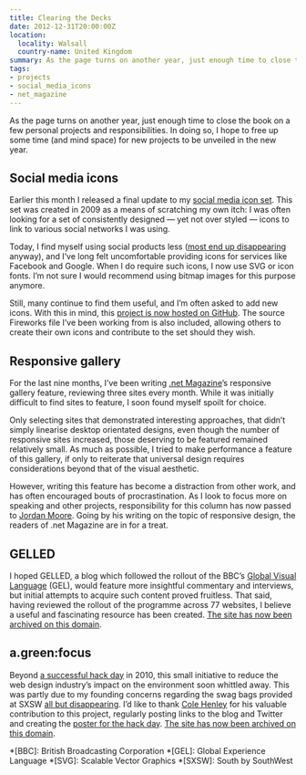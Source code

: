 ```yaml
---
title: Clearing the Decks
date: 2012-12-31T20:00:00Z
location:
  locality: Walsall
  country-name: United Kingdom
summary: As the page turns on another year, just enough time to close the book on a few personal projects and responsibilities. In doing so, I hope to free up some time (and mind space) for new projects to be unveiled in the new year.
tags:
- projects
- social_media_icons
- net_magazine
---
```

As the page turns on another year, just enough time to close the book on a few personal projects and responsibilities. In doing so, I hope to free up some time (and mind space) for new projects to be unveiled in the new year.

## Social media icons

Earlier this month I released a final update to my [social media icon set][1]. This set was created in 2009 as a means of scratching my own itch: I was often looking for a set of consistently designed — yet not over styled — icons to link to various social networks I was using.

Today, I find myself using social products less ([most end up disappearing][2] anyway), and I’ve long felt uncomfortable providing icons for services like Facebook and Google. When I do require such icons, I now use SVG or icon fonts. I’m not sure I would recommend using bitmap images for this purpose anymore.

Still, many continue to find them useful, and I’m often asked to add new icons. With this in mind, this [project is now hosted on GitHub][3]. The source Fireworks file I’ve been working from is also included, allowing others to create their own icons and contribute to the set should they wish.

## Responsive gallery

For the last nine months, I’ve been writing [.net Magazine][4]’s responsive gallery feature, reviewing three sites every month. While it was initially difficult to find sites to feature, I soon found myself spoilt for choice.

Only selecting sites that demonstrated interesting approaches, that didn’t simply linearise desktop orientated designs, even though the number of responsive sites increased, those deserving to be featured remained relatively small. As much as possible, I tried to make performance a feature of this gallery, if only to reiterate that universal design requires considerations beyond that of the visual aesthetic.

However, writing this feature has become a distraction from other work, and has often encouraged bouts of procrastination. As I look to focus more on speaking and other projects, responsibility for this column has now passed to [Jordan Moore][5]. Going by his writing on the topic of responsive design, the readers of .net Magazine are in for a treat.

## GELLED

I hoped GELLED, a blog which followed the rollout of the BBC’s [Global Visual Language][6] (GEL), would feature more insightful commentary and interviews, but initial attempts to acquire such content proved fruitless. That said, having reviewed the rollout of the programme across 77 websites, I believe a useful and fascinating resource has been created. [The site has now been archived on this domain][7].

## a.green:focus

Beyond [a successful hack day][8] in 2010, this small initiative to reduce the web design industry’s impact on the environment soon whittled away. This was partly due to my founding concerns regarding the swag bags provided at SXSW [all but disappearing][9]. I’d like to thank [Cole Henley][10] for his valuable contribution to this project, regularly posting links to the blog and Twitter and creating the [poster for the hack day][11]. [The site has now been archived on this domain][12].

[1]: /2009/06/social_media_icons
[2]: /2012/02/gowalla
[3]: https://github.com/tiepz/socialmediaicons/
[4]: http://www.netmagazine.com/
[5]: http://www.jordanm.co.uk/
[6]: https://www.bbc.co.uk/gel/
[7]: http://gelled.tiepz.com/
[8]: http://agreenfocus.tiepz.com/post/481315894/
[9]: /2010/10/sxsw_greener_is_better
[10]: http://cole007.net/
[11]: http://agreenfocus.tiepz.com/post/374282933/
[12]: http://agreenfocus.tiepz.com/

*[BBC]: British Broadcasting Corporation
*[GEL]: Global Experience Language
*[SVG]: Scalable Vector Graphics
*[SXSW]: South by SouthWest

